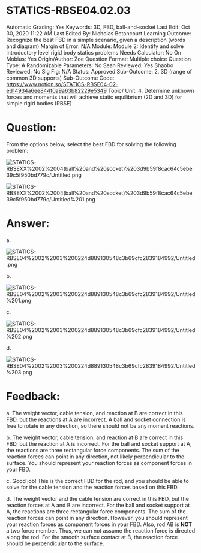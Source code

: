 # STATICS-RBSE04.02.03

Automatic Grading: Yes
Keywords: 3D, FBD, ball-and-socket
Last Edit: Oct 30, 2020 11:22 AM
Last Edited By: Nicholas Betancourt
Learning Outcome: Recognize the best FBD in a simple scenario, given a description (words and diagram)
Margin of Error: N/A
Module: Module 2: Identify and solve introductory level rigid body statics problems
Needs Calculator: No
On Mobius: Yes
Origin/Author: Zoe
Question Format: Multiple choice
Question Type: A
Randomizable Parameters: No
Sean Reviewed: Yes
Shaobo Reviewed: No
Sig Fig: N/A
Status: Approved
Sub-Outcome: 2. 3D (range of common 3D supports)
Sub-Outcome Code: https://www.notion.so/STATICS-RBSE04-02-ed14934a6ee844f0a9a63b82229e5349
Topic/ Unit: 4. Determine unknown forces and moments that will achieve static equilibrium (2D and 3D) for simple rigid bodies (RBSE)

# Question:

From the options below, select the best FBD for solving the following problem:

![STATICS-RBSEXX%2002%2004(ball%20and%20socket)%203d9b59f8cac64c5ebe39c5f950bd779c/Untitled.png](STATICS-RBSEXX%2002%2004(ball%20and%20socket)%203d9b59f8cac64c5ebe39c5f950bd779c/Untitled.png)

![STATICS-RBSEXX%2002%2004(ball%20and%20socket)%203d9b59f8cac64c5ebe39c5f950bd779c/Untitled%201.png](STATICS-RBSEXX%2002%2004(ball%20and%20socket)%203d9b59f8cac64c5ebe39c5f950bd779c/Untitled%201.png)

# Answer:

a.

![STATICS-RBSE04%2002%2003%200224d889130548c3b69cfc2839184992/Untitled.png](STATICS-RBSE04%2002%2003%200224d889130548c3b69cfc2839184992/Untitled.png)

b.

![STATICS-RBSE04%2002%2003%200224d889130548c3b69cfc2839184992/Untitled%201.png](STATICS-RBSE04%2002%2003%200224d889130548c3b69cfc2839184992/Untitled%201.png)

c.

![STATICS-RBSE04%2002%2003%200224d889130548c3b69cfc2839184992/Untitled%202.png](STATICS-RBSE04%2002%2003%200224d889130548c3b69cfc2839184992/Untitled%202.png)

d.

![STATICS-RBSE04%2002%2003%200224d889130548c3b69cfc2839184992/Untitled%203.png](STATICS-RBSE04%2002%2003%200224d889130548c3b69cfc2839184992/Untitled%203.png)

# Feedback:

a. The weight vector, cable tension, and reaction at $\text{B}$ are correct in this FBD, but the reactions at $\text{A}$ are incorrect. A ball and socket connection is free to rotate in any direction, so there should not be any moment reactions. 

b. The weight vector, cable tension, and reaction at $\text{B}$ are correct in this FBD, but the reaction at $\text{A}$ is incorrect. For the ball and socket support at $\text{A}$, the reactions are three rectangular force components. The sum of the reaction forces can point in any direction, not likely perpendicular to the surface.  You should represent your reaction forces as component forces in your FBD.

c. Good job! This is the correct FBD for the rod, and you should be able to solve for the cable tension and the reaction forces based on this FBD. 

d. The weight vector and the cable tension are correct in this FBD, but the reaction forces at $\text{A}$ and $\text{B}$ are incorrect. For the ball and socket support at $\text{A}$, the reactions are three rectangular force components. The sum of the reaction forces can point in any direction.  However, you should represent your reaction forces as component forces in your FBD.  Also, rod $\text{AB}$ is **NOT** a two force member. Thus, we can not assume the reaction force is directed along the rod. For the smooth surface contact at B, the reaction force should be perpendicular to the surface.